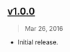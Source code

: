 ## [v1.0.0]
> Mar 26, 2016

- Initial release.

[v1.0.0]: https://github.com/rstacruz/async-then/tree/v1.0.0

